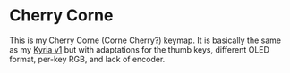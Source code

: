 # Cherry Corne

This is my Cherry Corne (Corne Cherry?) keymap. It is basically the same as my [Kyria v1](../kyria-rsthd-prime/README.md) but with adaptations for the thumb keys, different OLED format, per-key RGB, and lack of encoder.

